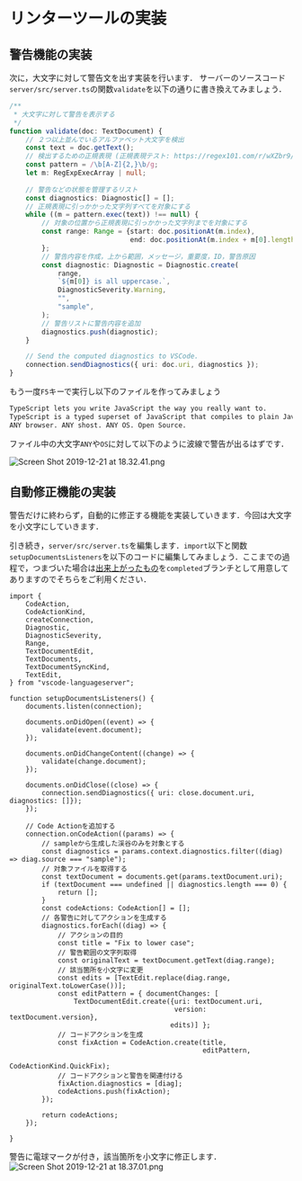 # リンターツールの実装

## 警告機能の実装

次に，大文字に対して警告文を出す実装を行います．
サーバーのソースコード`server/src/server.ts`の関数`validate`を以下の通りに書き換えてみましょう．

```ts:server/src/server.ts
/**
 * 大文字に対して警告を表示する
 */
function validate(doc: TextDocument) {
    // ２つ以上並んでいるアルファベット大文字を検出
    const text = doc.getText();
    // 検出するための正規表現 (正規表現テスト: https://regex101.com/r/wXZbr9/1)
    const pattern = /\b[A-Z]{2,}\b/g;
    let m: RegExpExecArray | null;
    
    // 警告などの状態を管理するリスト
    const diagnostics: Diagnostic[] = [];
    // 正規表現に引っかかった文字列すべてを対象にする
    while ((m = pattern.exec(text)) !== null) {
        // 対象の位置から正規表現に引っかかった文字列までを対象にする
        const range: Range = {start: doc.positionAt(m.index),
                              end: doc.positionAt(m.index + m[0].length),
        };
        // 警告内容を作成，上から範囲，メッセージ，重要度，ID，警告原因
        const diagnostic: Diagnostic = Diagnostic.create(
            range,
            `${m[0]} is all uppercase.`,
            DiagnosticSeverity.Warning,
            "",
            "sample",
        );
        // 警告リストに警告内容を追加
        diagnostics.push(diagnostic);
    }

    // Send the computed diagnostics to VSCode.
    connection.sendDiagnostics({ uri: doc.uri, diagnostics });
}
```

もう一度`F5`キーで実行し以下のファイルを作ってみましょう

```txt:README.md
TypeScript lets you write JavaScript the way you really want to.
TypeScript is a typed superset of JavaScript that compiles to plain JavaScript.
ANY browser. ANY shost. ANY OS. Open Source.
```

ファイル中の大文字`ANY`や`OS`に対して以下のように波線で警告が出るはずです．

![Screen Shot 2019-12-21 at 18.32.41.png](https://qiita-image-store.s3.ap-northeast-1.amazonaws.com/0/221488/6af5e459-0452-cd32-7107-98a16930843a.png)

## 自動修正機能の実装

警告だけに終わらず，自動的に修正する機能を実装していきます．今回は大文字を小文字にしていきます．

引き続き，`server/src/server.ts`を編集します．`import`以下と関数`setupDocumentsListeners`を以下のコードに編集してみましょう．ここまでの過程で，つまづいた場合は[出来上がったもの](https://github.com/Ikuyadeu/vscode-language-server-template/tree/completed)を`completed`ブランチとして用意してありますのでそちらをご利用ください．

```ts:import文
import {
    CodeAction,
    CodeActionKind,
    createConnection,
    Diagnostic,
    DiagnosticSeverity,
    Range,
    TextDocumentEdit,
    TextDocuments,
    TextDocumentSyncKind,
    TextEdit,
} from "vscode-languageserver";
```

```ts:関数setupDocumentsListeners
function setupDocumentsListeners() {
    documents.listen(connection);

    documents.onDidOpen((event) => {
        validate(event.document);
    });

    documents.onDidChangeContent((change) => {
        validate(change.document);
    });

    documents.onDidClose((close) => {
        connection.sendDiagnostics({ uri: close.document.uri, diagnostics: []});
    });

    // Code Actionを追加する
    connection.onCodeAction((params) => {
        // sampleから生成した渓谷のみを対象とする
        const diagnostics = params.context.diagnostics.filter((diag) => diag.source === "sample");
        // 対象ファイルを取得する
        const textDocument = documents.get(params.textDocument.uri);
        if (textDocument === undefined || diagnostics.length === 0) {
            return [];
        }
        const codeActions: CodeAction[] = [];
        // 各警告に対してアクションを生成する
        diagnostics.forEach((diag) => {
            // アクションの目的
            const title = "Fix to lower case";
            // 警告範囲の文字列取得
            const originalText = textDocument.getText(diag.range);
            // 該当箇所を小文字に変更
            const edits = [TextEdit.replace(diag.range, originalText.toLowerCase())];
            const editPattern = { documentChanges: [
                TextDocumentEdit.create({uri: textDocument.uri,
                                         version: textDocument.version},
                                        edits)] };
            // コードアクションを生成
            const fixAction = CodeAction.create(title,
                                                editPattern,
                                                CodeActionKind.QuickFix);
            // コードアクションと警告を関連付ける
            fixAction.diagnostics = [diag];
            codeActions.push(fixAction);
        });

        return codeActions;
    });

}
```

警告に電球マークが付き，該当箇所を小文字に修正します．
![Screen Shot 2019-12-21 at 18.37.01.png](https://qiita-image-store.s3.ap-northeast-1.amazonaws.com/0/221488/a8748309-ad2f-3459-9e68-ed65c11c1478.png)
